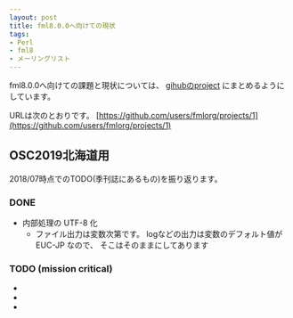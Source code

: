 ```yaml
---
layout: post
title: fml8.0.0へ向けての現状
tags:
- Perl
- fml8
- メーリングリスト
---
```


fml8.0.0へ向けての課題と現状については、
[gihubのproject](https://github.com/users/fmlorg/projects/1)
にまとめるようにしています。

URLは次のとおりです。
[https://github.com/users/fmlorg/projects/1](https://github.com/users/fmlorg/projects/1)

## OSC2019北海道用

2018/07時点でのTODO(季刊誌にあるもの)を振り返ります。

### DONE

- 内部処理の UTF-8 化
    - ファイル出力は変数次第です。
    logなどの出力は変数のデフォルト値が EUC-JP なので、
    そこはそのままにしてあります

### TODO (mission critical)

-
-
-
